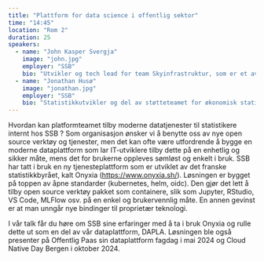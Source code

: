 ```yaml
---
title: "Plattform for data science i offentlig sektor"
time: "14:45"
location: "Rom 2"
duration: 25
speakers:
  - name: "John Kasper Svergja"
    image: "john.jpg"
    employer: "SSB"
    bio: "Utvikler og tech lead for team Skyinfrastruktur, som er et av tre team som bygger den nye dataplattformen (Dapla) hos Statistisk Sentralbyrå."
  - name: "Jonathan Husø"
    image: "jonathan.jpg"
    employer: "SSB"
    bio: "Statistikkutvikler og del av støtteteamet for økonomisk statistikk, som skal bistå i å flytte deres statistikkproduksjonsløp til Dapla."
---
```


Hvordan kan platformteamet tilby moderne datatjenester til statistikere internt hos SSB ? Som organisasjon ønsker vi å benytte oss av nye open source verktøy og tjenester, men det kan ofte være utfordrende å bygge en moderne dataplattform som lar IT-utviklere tilby dette på en enhetlig og sikker måte, mens det for brukerne oppleves sømløst og enkelt i bruk.
SSB har tatt i bruk en ny tjenesteplattform som er utviklet av det franske statistikkbyrået, kalt Onyxia (https://www.onyxia.sh/). Løsningen er bygget på toppen av åpne standarder (kubernetes, helm, oidc). Den gjør det lett å tilby open source verktøy pakket som containere, slik som Jupyter, RStudio, VS Code, MLFlow osv. på en enkel og brukervennlig måte. En annen gevinst er at man unngår nye bindinger til proprietær teknologi.

I vår talk får du høre om SSB sine erfaringer med å ta i bruk Onyxia og rulle dette ut som en del av vår dataplattform, DAPLA. Løsningen ble også presenter på Offentlig Paas sin dataplattform fagdag i mai 2024 og Cloud Native Day Bergen i oktober 2024.
